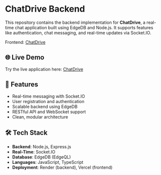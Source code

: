 # ChatDrive Backend

This repository contains the backend implementation for **ChatDrive**, a real-time chat application built using EdgeDB and Node.js. It supports features like authentication, chat messaging, and real-time updates via Socket.IO.

Frontend: [ChatDrive](https://github.com/Satyam1Vishwakarma/chatdrive)

## 🌐 Live Demo

Try the live application here: [ChatDrive](https://chatdrive.vercel.app)


## 🚀 Features

- Real-time messaging with Socket.IO
- User registration and authentication
- Scalable backend using EdgeDB
- RESTful API and WebSocket support
- Clean, modular architecture

## 🛠️ Tech Stack

- **Backend**: Node.js, Express.js
- **Real-Time**: Socket.IO
- **Database**: EdgeDB (EdgeQL)
- **Languages**: JavaScript, TypeScript
- **Deployment**: Render (backend), Vercel (frontend)

